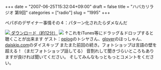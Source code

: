 +++
date = "2007-06-25T15:32:04+09:00"
draft = false
title = "ハバカリラジオ 第9回"
categories = ["radio"]
slug = "1995"
+++

ペパボのデザイナー事情その４：パターン化されたらダメなんだ
<script type="text/javascript" src="http://hbkr.jp/omocoro/omopla/userlib/swfTagWriter/swfTagWriter.js"></script><script type="text/javascript">var swf = new jp.catalase.SwfTagWriter('http://hbkr.jp/omocoro/omopla/omopla2.swf', 'omopla', 305, 115);swf.addFlashVars('fname', 'http://hbkr.jp/radio/hbkr009.mp3');swf.addFlashVars('user', 'hbkr');swf.writeHTML();</script>
<a href="http://hbkr.jp/radio/hbkr009.mp3"><img src="http://hbkr.jp/img/page_save.gif"> ダウンロード（約12分）</a>
<a href="http://podfeed.podcastjuice.jp/app/rss_convert.cgi?url=http%3A%2F%2Fieiriblog%2Ejugem%2Ejp%2F"><img src="http://podfeed.podcastjuice.jp/app/counter.cgi?id=17591&type=count&pattern=1"/></a>
↑これをiTunes等にドラッグ＆ドロップすると聴くことが出来ます
ゲスト：<a href="http://pplog.jugem.cc/" target="_blank">pplog</a>のトシヤさん、<a href="http://glover.jp/" target="_blank">glover</a>のほっしゃん、<a href="http://daiskip.com" target="_blank">daiskip.com</a>のダイスキップ
またまた前回の続き。フォトショップは言語の壁を超える！（まだフォトショップ話してる）
音割れして聞きづらいところもありますが良ければ聞いてください。
そしてみんなもっともっとコメントをください。
